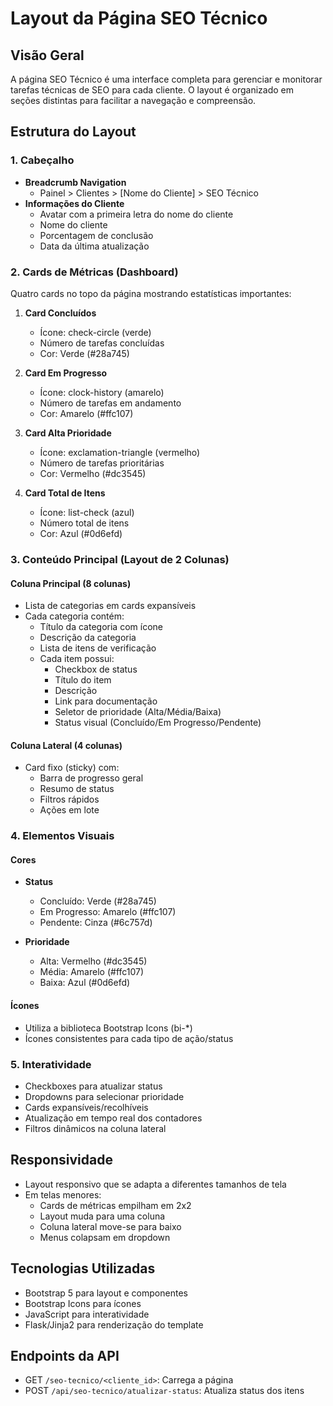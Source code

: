 # Layout da Página SEO Técnico

## Visão Geral
A página SEO Técnico é uma interface completa para gerenciar e monitorar tarefas técnicas de SEO para cada cliente. O layout é organizado em seções distintas para facilitar a navegação e compreensão.

## Estrutura do Layout

### 1. Cabeçalho
- **Breadcrumb Navigation**
  - Painel > Clientes > [Nome do Cliente] > SEO Técnico
- **Informações do Cliente**
  - Avatar com a primeira letra do nome do cliente
  - Nome do cliente
  - Porcentagem de conclusão
  - Data da última atualização

### 2. Cards de Métricas (Dashboard)
Quatro cards no topo da página mostrando estatísticas importantes:

1. **Card Concluídos**
   - Ícone: check-circle (verde)
   - Número de tarefas concluídas
   - Cor: Verde (#28a745)

2. **Card Em Progresso**
   - Ícone: clock-history (amarelo)
   - Número de tarefas em andamento
   - Cor: Amarelo (#ffc107)

3. **Card Alta Prioridade**
   - Ícone: exclamation-triangle (vermelho)
   - Número de tarefas prioritárias
   - Cor: Vermelho (#dc3545)

4. **Card Total de Itens**
   - Ícone: list-check (azul)
   - Número total de itens
   - Cor: Azul (#0d6efd)

### 3. Conteúdo Principal (Layout de 2 Colunas)

#### Coluna Principal (8 colunas)
- Lista de categorias em cards expansíveis
- Cada categoria contém:
  - Título da categoria com ícone
  - Descrição da categoria
  - Lista de itens de verificação
  - Cada item possui:
    - Checkbox de status
    - Título do item
    - Descrição
    - Link para documentação
    - Seletor de prioridade (Alta/Média/Baixa)
    - Status visual (Concluído/Em Progresso/Pendente)

#### Coluna Lateral (4 colunas)
- Card fixo (sticky) com:
  - Barra de progresso geral
  - Resumo de status
  - Filtros rápidos
  - Ações em lote

### 4. Elementos Visuais

#### Cores
- **Status**
  - Concluído: Verde (#28a745)
  - Em Progresso: Amarelo (#ffc107)
  - Pendente: Cinza (#6c757d)

- **Prioridade**
  - Alta: Vermelho (#dc3545)
  - Média: Amarelo (#ffc107)
  - Baixa: Azul (#0d6efd)

#### Ícones
- Utiliza a biblioteca Bootstrap Icons (bi-*)
- Ícones consistentes para cada tipo de ação/status

### 5. Interatividade
- Checkboxes para atualizar status
- Dropdowns para selecionar prioridade
- Cards expansíveis/recolhíveis
- Atualização em tempo real dos contadores
- Filtros dinâmicos na coluna lateral

## Responsividade
- Layout responsivo que se adapta a diferentes tamanhos de tela
- Em telas menores:
  - Cards de métricas empilham em 2x2
  - Layout muda para uma coluna
  - Coluna lateral move-se para baixo
  - Menus colapsam em dropdown

## Tecnologias Utilizadas
- Bootstrap 5 para layout e componentes
- Bootstrap Icons para ícones
- JavaScript para interatividade
- Flask/Jinja2 para renderização do template

## Endpoints da API
- GET `/seo-tecnico/<cliente_id>`: Carrega a página
- POST `/api/seo-tecnico/atualizar-status`: Atualiza status dos itens
